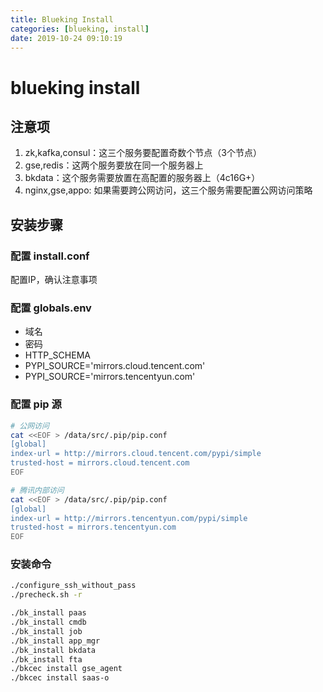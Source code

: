 ```yaml
---
title: Blueking Install
categories: [blueking, install]
date: 2019-10-24 09:10:19
---
```

# blueking install

## 注意项

1. zk,kafka,consul：这三个服务要配置奇数个节点（3个节点）
2. gse,redis：这两个服务要放在同一个服务器上
3. bkdata：这个服务需要放置在高配置的服务器上（4c16G+）
4. nginx,gse,appo: 如果需要跨公网访问，这三个服务需要配置公网访问策略

## 安装步骤

### 配置 install.conf

配置IP，确认注意事项

### 配置 globals.env

* 域名
* 密码
* HTTP_SCHEMA
* PYPI_SOURCE='mirrors.cloud.tencent.com'
* PYPI_SOURCE='mirrors.tencentyun.com'

### 配置 pip 源

```bash
# 公网访问
cat <<EOF > /data/src/.pip/pip.conf
[global]
index-url = http://mirrors.cloud.tencent.com/pypi/simple
trusted-host = mirrors.cloud.tencent.com
EOF

# 腾讯内部访问
cat <<EOF > /data/src/.pip/pip.conf
[global]
index-url = http://mirrors.tencentyun.com/pypi/simple
trusted-host = mirrors.tencentyun.com
EOF
```

### 安装命令

```bash
./configure_ssh_without_pass
./precheck.sh -r

./bk_install paas
./bk_install cmdb
./bk_install job
./bk_install app_mgr
./bk_install bkdata
./bk_install fta
./bkcec install gse_agent
./bkcec install saas-o
```
